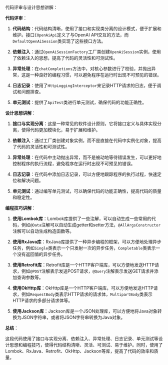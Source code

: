 代码评审与设计思想讲解：

**代码评审**：

1. **代码结构**：代码结构清晰，使用了接口和实现类分离的设计模式，便于扩展和维护。接口`IOpenAiApi`定义了与OpenAI API交互的方法，而`DefaultOpenAiSession`类实现了这些接口方法。

2. **依赖注入**：通过`OpenAiSessionFactory`工厂类创建`OpenAiSession`实例，使用了依赖注入的思想，提高了代码的灵活性和可测试性。

3. **异常处理**：在`chatCompletions`方法中，对核心参数进行了校验，并抛出异常，这是一种良好的编程习惯，可以避免程序在运行时出现不可预见的错误。

4. **日志记录**：使用了`HttpLoggingInterceptor`来记录HTTP请求的日志，便于调试和问题排查。

5. **单元测试**：提供了`ApiTest`类进行单元测试，确保代码的功能正确性。

**设计思想讲解**：

1. **接口与实现分离**：这是一种常见的软件设计原则，它将接口定义与具体实现分离，使得代码更加模块化，易于扩展和维护。

2. **依赖注入**：通过工厂类创建对象实例，而不是直接在代码中实例化对象，提高了代码的灵活性和可测试性。

3. **异常处理**：在代码中主动抛出异常，而不是被动地等待错误发生，可以更好地控制程序的执行流程，避免程序在运行时出现不可预见的错误。

4. **日志记录**：在代码中添加日志记录，可以方便地跟踪程序的执行过程，快速定位和解决问题。

5. **单元测试**：通过编写单元测试，可以确保代码的功能正确性，提高代码的质量和稳定性。

**编程技巧讲解**：

1. **使用Lombok库**：Lombok库提供了一些注解，可以自动生成一些常用的代码，例如`@Data`注解可以自动生成getter和setter方法，`@AllArgsConstructor`注解可以自动生成构造函数等。

2. **使用RxJava库**：RxJava库提供了一种异步编程的框架，可以方便地处理异步任务，例如`Single`类表示一个只发射一次的异步任务，`Completable`类表示一个没有返回值的异步任务。

3. **使用Retrofit库**：Retrofit库是一个HTTP客户端库，可以方便地发送HTTP请求，例如`@POST`注解表示发送POST请求，`@Query`注解表示发送GET请求并添加查询参数等。

4. **使用OkHttp库**：OkHttp库是一个HTTP客户端库，可以方便地发送HTTP请求，例如`RequestBody`类表示HTTP请求的请求体，`MultipartBody`类表示HTTP请求的多部分请求体等。

5. **使用Jackson库**：Jackson库是一个JSON处理库，可以方便地将Java对象转换为JSON字符串，或者将JSON字符串转换为Java对象。

**总结**：

这段代码使用了接口与实现分离、依赖注入、异常处理、日志记录、单元测试等设计思想和编程技巧，使得代码结构清晰、灵活、可测试、易于维护。同时，使用了Lombok、RxJava、Retrofit、OkHttp、Jackson等库，提高了代码的效率和质量。